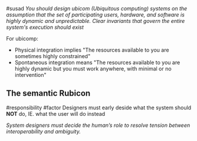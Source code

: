 #susad
*You should design ubicom (Ubiquitous computing) systems on the assumption that the set of participating users, hardware, and software is highly dynamic and unpredictable. Clear invariants that govern the entire system's execution should exist*

For ubicomp:
- Physical integration implies "The resources available to you are sometimes highly constrained"
- Spontaneous integration means "The resources available to you are highly dynamic but you must work anywhere, with minimal or no intervention"
## The semantic Rubicon
#responsibility #factor
Designers must early deside what the system should **NOT** do, IE. what the user will do instead

*System designers must decide the human’s role to resolve tension between interoperability and ambiguity.*
